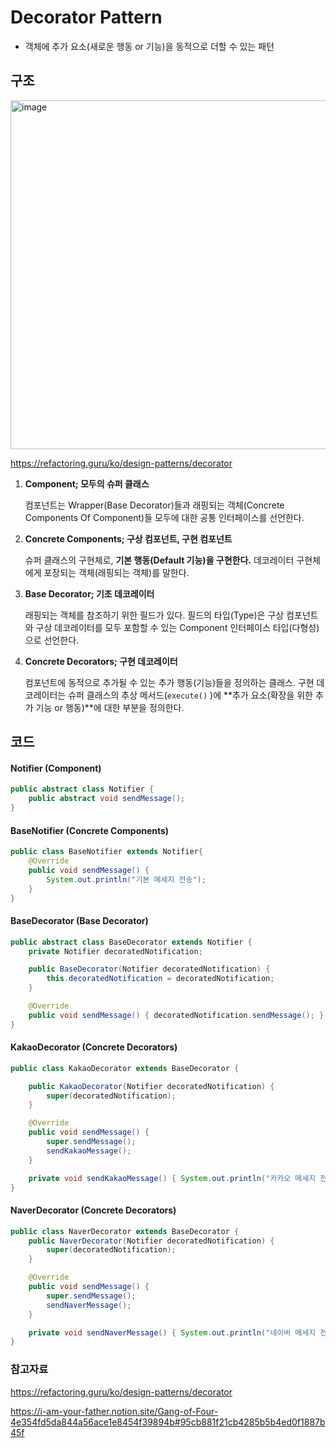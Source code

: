 # Decorator Pattern
- 객체에 추가 요소(새로운 행동 or 기능)을 동적으로 더할 수 있는 패턴 
## 구조
<img width="558" alt="image" src="https://github.com/eunseo2/TILL/assets/70589857/d0d39bc4-3a22-41f6-b88c-2cd731c30c57">


https://refactoring.guru/ko/design-patterns/decorator


1. **Component; 모두의 슈퍼 클래스**
    
    컴포넌트는 Wrapper(Base Decorator)들과 래핑되는 객체(Concrete Components Of Component)들 모두에 대한 공통 인터페이스를 선언한다.
    
2. **Concrete Components; 구상 컴포넌트, 구현 컴포넌트**
    
    슈퍼 클래스의 구현체로, **기본 행동(Default 기능)을 구현한다.** 데코레이터 구현체에게 포장되는 객체(래핑되는 객체)를 말한다.
    
3. **Base Decorator; 기초 데코레이터**
    
    래핑되는 객체를 참조하기 위한 필드가 있다. 필드의 타입(Type)은 구상 컴포넌트와 구상 데코레이터를 모두 포함할 수 있는 Component 인터페이스 타입(다형성)으로 선언한다.
    
4. **Concrete Decorators; 구현 데코레이터**
    
    컴포넌트에 동적으로 추가될 수 있는 추가 행동(기능)들을 정의하는 클래스. 구현 데코레이터는 슈퍼 클래스의 추상 메서드(`execute()` )에 **추가 요소(확장을 위한 추가 기능 or 행동)**에 대한 부분을 정의한다.

## 코드
  
#### Notifier (Component)
```java
public abstract class Notifier {
	public abstract void sendMessage();
}
```
#### BaseNotifier (Concrete Components)
```java
public class BaseNotifier extends Notifier{
	@Override
	public void sendMessage() {
		System.out.println("기본 메세지 전송");
	}
}
```
#### BaseDecorator (Base Decorator)
```java
public abstract class BaseDecorator extends Notifier {
	private Notifier decoratedNotification;

	public BaseDecorator(Notifier decoratedNotification) {
		this.decoratedNotification = decoratedNotification;
	}

	@Override
	public void sendMessage() { decoratedNotification.sendMessage(); }
}
```
#### KakaoDecorator (Concrete Decorators)
```java
public class KakaoDecorator extends BaseDecorator {

	public KakaoDecorator(Notifier decoratedNotification) {
		super(decoratedNotification);
	}

	@Override
	public void sendMessage() {
		super.sendMessage();
		sendKakaoMessage();
	}

	private void sendKakaoMessage() { System.out.println("카카오 메세지 전송"); }
}
```
#### NaverDecorator (Concrete Decorators)
```java
public class NaverDecorator extends BaseDecorator {
	public NaverDecorator(Notifier decoratedNotification) {
		super(decoratedNotification);
	}

	@Override
	public void sendMessage() {
		super.sendMessage();
		sendNaverMessage();
	}

	private void sendNaverMessage() { System.out.println("네이버 메세지 전송"); }
}

```

### 참고자료
https://refactoring.guru/ko/design-patterns/decorator

https://i-am-your-father.notion.site/Gang-of-Four-4e354fd5da844a56ace1e8454f39894b#95cb881f21cb4285b5b4ed0f1887b45f
